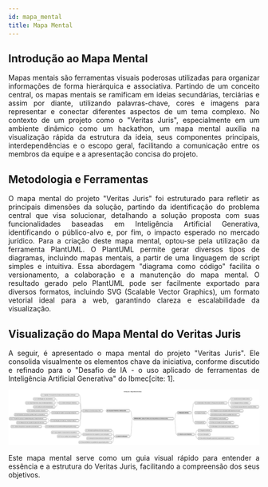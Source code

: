 ```yaml
---
id: mapa_mental
title: Mapa Mental
---
```


## Introdução ao Mapa Mental

<p align = "justify">
Mapas mentais são ferramentas visuais poderosas utilizadas para organizar informações de forma hierárquica e associativa. Partindo de um conceito central, os mapas mentais se ramificam em ideias secundárias, terciárias e assim por diante, utilizando palavras-chave, cores e imagens para representar e conectar diferentes aspectos de um tema complexo. No contexto de um projeto como o "Veritas Juris", especialmente em um ambiente dinâmico como um hackathon, um mapa mental auxilia na visualização rápida da estrutura da ideia, seus componentes principais, interdependências e o escopo geral, facilitando a comunicação entre os membros da equipe e a apresentação concisa do projeto.
</p>

## Metodologia e Ferramentas

<p align = "justify">
O mapa mental do projeto "Veritas Juris" foi estruturado para refletir as principais dimensões da solução, partindo da identificação do problema central que visa solucionar, detalhando a solução proposta com suas funcionalidades baseadas em Inteligência Artificial Generativa, identificando o público-alvo e, por fim, o impacto esperado no mercado jurídico. Para a criação deste mapa mental, optou-se pela utilização da ferramenta PlantUML. O PlantUML permite gerar diversos tipos de diagramas, incluindo mapas mentais, a partir de uma linguagem de script simples e intuitiva. Essa abordagem "diagrama como código" facilita o versionamento, a colaboração e a manutenção do mapa mental. O resultado gerado pelo PlantUML pode ser facilmente exportado para diversos formatos, incluindo SVG (Scalable Vector Graphics), um formato vetorial ideal para a web, garantindo clareza e escalabilidade da visualização.
</p>

## Visualização do Mapa Mental do Veritas Juris

<p align = "justify">
A seguir, é apresentado o mapa mental do projeto "Veritas Juris". Ele consolida visualmente os elementos chave da iniciativa, conforme discutido e refinado para o "Desafio de IA - o uso aplicado de ferramentas de Inteligência Artificial Generativa" do Ibmec[cite: 1].
</p>

[![Mapa mental - Verita Juris](/docs/assets/mapa_mental_hackaton.svg)](/docs/assets/mapa_mental_hackaton.svg)

<p align = "justify">
Este mapa mental serve como um guia visual rápido para entender a essência e a estrutura do Veritas Juris, facilitando a compreensão dos seus objetivos.
</p>